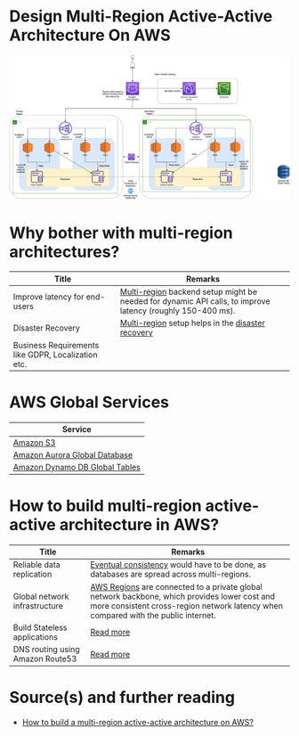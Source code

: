 # Design Multi-Region Active-Active Architecture On AWS

![img.png](AWS-Multi-Region-AZ-HA.drawio.png)

# Why bother with multi-region architectures?

| Title                                              | Remarks                                                                                                                                                                                           |
|----------------------------------------------------|---------------------------------------------------------------------------------------------------------------------------------------------------------------------------------------------------|
| Improve latency for end-users                      | [Multi-region](../../2_AWS/AWS-Global-Architecture-Region-AZ.md) backend setup might be needed for dynamic API calls, to improve latency (roughly 150-400 ms).                          |
| Disaster Recovery                                  | [Multi-region](../../2_AWS/AWS-Global-Architecture-Region-AZ.md) setup helps in the [disaster recovery](../../7a_HighAvailability/DisasterRecovery.md) |
| Business Requirements like GDPR, Localization etc. |                                                                                                                                                                                                   |

# AWS Global Services

| Service                                                                                                                  |
|--------------------------------------------------------------------------------------------------------------------------|
| [Amazon S3](../../2_AWS/7_StorageServices/3_ObjectStorageS3/Readme.md#cross-region-supported)                  |
| [Amazon Aurora Global Database](../../2_AWS/6_DatabaseServices/AmazonRDS/AmazonAurora/AuroraGlobalDatabase.md) |
| [Amazon Dynamo DB Global Tables](../../2_AWS/6_DatabaseServices/AmazonDynamoDB/Readme.md)                      |

# How to build multi-region active-active architecture in AWS?

| Title                            | Remarks                                                                                                                                                                                                                                          |
|----------------------------------|--------------------------------------------------------------------------------------------------------------------------------------------------------------------------------------------------------------------------------------------------|
| Reliable data replication        | [Eventual consistency](../../3_Databases/4_Consistency&Replication/Readme.md) would have to be done, as databases are spread across multi-regions.                                                     |
| Global network infrastructure    | [AWS Regions](../../2_AWS/AWS-Global-Architecture-Region-AZ.md) are connected to a private global network backbone, which provides lower cost and more consistent cross-region network latency when compared with the public internet. |
| Build Stateless applications     | [Read more](../../7_Scalability/StatefulVsStateless.md)                                                                                                                                                               |
| DNS routing using Amazon Route53 | [Read more](../../2_AWS/1_NetworkingAndContentDelivery/1_EdgeNetworking/AmazonRoute53/Readme.md)                                                                                                                                       |

# Source(s) and further reading
- [How to build a multi-region active-active architecture on AWS?](https://acloudguru.com/blog/engineering/why-and-how-do-we-build-a-multi-region-active-active-architecture)
